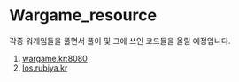 # Wargame_resource
각종 워게임들을 풀면서 풀이 및 그에 쓰인 코드들을 올릴 예정입니다.

1. [wargame.kr:8080](./Wargame.kr/README.md)
2. [los.rubiya.kr](/LOS/README.md)
